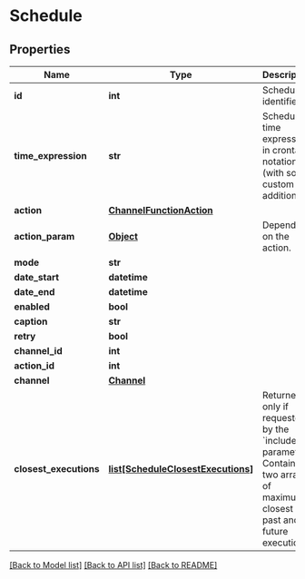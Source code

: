 # Schedule

## Properties
Name | Type | Description | Notes
------------ | ------------- | ------------- | -------------
**id** | **int** | Schedule identifier | [optional] 
**time_expression** | **str** | Schedule time expression in crontab notation (with some custom additions). | [optional] 
**action** | [**ChannelFunctionAction**](ChannelFunctionAction.md) |  | [optional] 
**action_param** | [**Object**](Object.md) | Depends on the action. | [optional] 
**mode** | **str** |  | [optional] 
**date_start** | **datetime** |  | [optional] 
**date_end** | **datetime** |  | [optional] 
**enabled** | **bool** |  | [optional] 
**caption** | **str** |  | [optional] 
**retry** | **bool** |  | [optional] 
**channel_id** | **int** |  | [optional] 
**action_id** | **int** |  | [optional] 
**channel** | [**Channel**](Channel.md) |  | [optional] 
**closest_executions** | [**list[ScheduleClosestExecutions]**](ScheduleClosestExecutions.md) | Returned only if requested by the &#x60;include&#x60; parameter. Contains two arrays of maximum 3 closest past and future executions. | [optional] 

[[Back to Model list]](../README.md#documentation-for-models) [[Back to API list]](../README.md#documentation-for-api-endpoints) [[Back to README]](../README.md)

